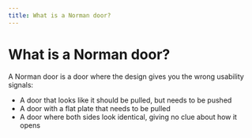 ```yaml
---
title: What is a Norman door?
---
```


# What is a Norman door?

A Norman door is a door where the design gives you the wrong usability signals:

- A door that looks like it should be pulled, but needs to be pushed
- A door with a flat plate that needs to be pulled
- A door where both sides look identical, giving no clue about how it opens
